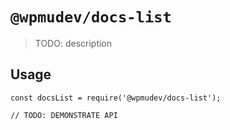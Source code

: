 # `@wpmudev/docs-list`

> TODO: description

## Usage

```
const docsList = require('@wpmudev/docs-list');

// TODO: DEMONSTRATE API
```
